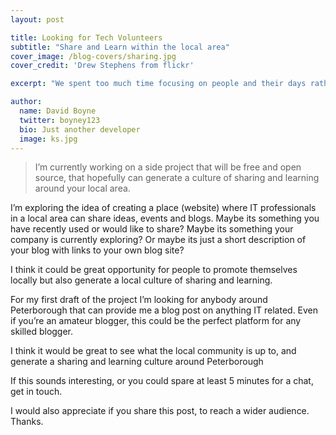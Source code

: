 ```yaml
---
layout: post

title: Looking for Tech Volunteers
subtitle: "Share and Learn within the local area"
cover_image: /blog-covers/sharing.jpg
cover_credit: 'Drew Stephens from flickr'

excerpt: "We spent too much time focusing on people and their days rather than focusing on the stories."

author:
  name: David Boyne
  twitter: boyney123
  bio: Just another developer
  image: ks.jpg
---
```


>I’m currently working on a side project that will be free and open source, that hopefully can generate a culture of sharing and learning around your local area.

I’m exploring the idea of creating a place (website) where IT professionals in a local area can share ideas, events and blogs. Maybe its something you have recently used or would like to share? Maybe its something your company is currently exploring? Or maybe its just a short description of your blog with links to your own blog site?

I think it could be great opportunity for people to promote themselves locally but also generate a local culture of sharing and learning. 

For my first draft of the project I’m looking for anybody around Peterborough that can provide me a blog post on anything IT related. Even if you’re an amateur blogger, this could be the perfect platform for any skilled blogger.

I think it would be great to see what the local community is up to, and generate a sharing and learning culture around Peterborough

If this sounds interesting, or you could spare at least 5 minutes for a chat, get in touch.

I would also appreciate if you share this post, to reach a wider audience. Thanks.

